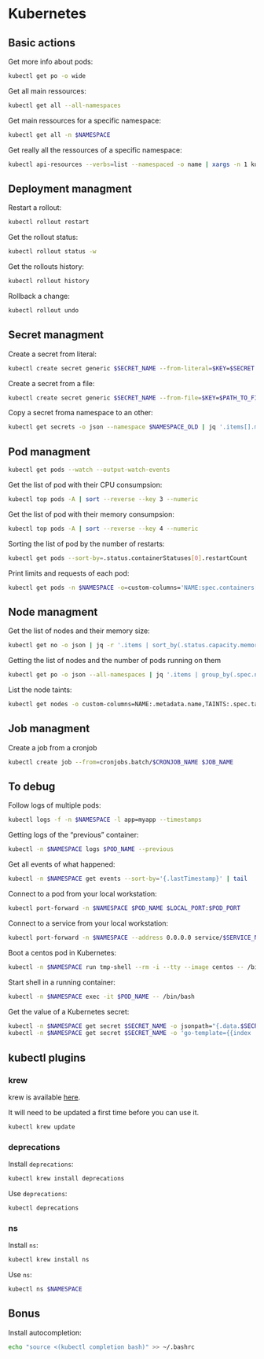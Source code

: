 # Kubernetes

## Basic actions

Get more info about pods:

```bash
kubectl get po -o wide
```

Get all main ressources:

```bash
kubectl get all --all-namespaces
```

Get main ressources for a specific namespace:

```bash
kubectl get all -n $NAMESPACE
```

Get really all the ressources of a specific namespace:

```bash
kubectl api-resources --verbs=list --namespaced -o name | xargs -n 1 kubectl get --show-kind --ignore-not-found -l app=myapp -n $NAMESPACE
```

## Deployment managment

Restart a rollout:

```bash
kubectl rollout restart
```

Get the rollout status:

```bash
kubectl rollout status -w
```

Get the rollouts history:

```bash
kubectl rollout history
```

Rollback a change:

```bash
kubectl rollout undo
```

## Secret managment

Create a secret from literal:

```bash
kubectl create secret generic $SECRET_NAME --from-literal=$KEY=$SECRET
```

Create a secret from a file:

```bash
kubectl create secret generic $SECRET_NAME --from-file=$KEY=$PATH_TO_FILE
```

Copy a secret froma namespace to an other:

```bash
kubectl get secrets -o json --namespace $NAMESPACE_OLD | jq '.items[].metadata.namespace = "$NAMESPACE_NEW"' | kubectl create-f  -
```

## Pod managment

```bash
kubectl get pods --watch --output-watch-events
```

Get the list of pod with their CPU consumpsion:

```bash
kubectl top pods -A | sort --reverse --key 3 --numeric
```

Get the list of pod with their memory consumpsion:

```bash
kubectl top pods -A | sort --reverse --key 4 --numeric
```

Sorting the list of pod by the number of restarts:

```bash
kubectl get pods --sort-by=.status.containerStatuses[0].restartCount
```

Print limits and requests of each pod:

```bash
kubectl get pods -n $NAMESPACE -o=custom-columns='NAME:spec.containers[*].name,MEMREQ:spec.containers[*].resources.requests.memory,MEMLIM:spec.containers[*].resources.limits.memory,CPUREQ:spec.containers[*].resources.requests.cpu,CPULIM:spec.containers[*].resources.limits.cpu'
```

## Node managment

Get the list of nodes and their memory size:

```bash
kubectl get no -o json | jq -r '.items | sort_by(.status.capacity.memory)[]|[.metadata.name,.status.capacity.memory]| @tsv'
```

Getting the list of nodes and the number of pods running on them

```bash
kubectl get po -o json --all-namespaces | jq '.items | group_by(.spec.nodeName) | map({"nodeName": .[0].spec.nodeName, "count": length}) | sort_by(.count)'
```

List the node taints:

```bash
kubectl get nodes -o custom-columns=NAME:.metadata.name,TAINTS:.spec.taints
```

## Job managment

Create a job from a cronjob

```bash
kubectl create job --from=cronjobs.batch/$CRONJOB_NAME $JOB_NAME 
```

## To debug

Follow logs of multiple pods:

```bash
kubectl logs -f -n $NAMESPACE -l app=myapp --timestamps
```

Getting logs of the “previous” container:

```bash
kubectl -n $NAMESPACE logs $POD_NAME --previous
```

Get all events of what happened:

```bash
kubectl -n $NAMESPACE get events --sort-by='{.lastTimestamp}' | tail
```

Connect to a pod from your local workstation:

```bash
kubectl port-forward -n $NAMESPACE $POD_NAME $LOCAL_PORT:$POD_PORT
```

Connect to a service from your local workstation:

```bash
kubectl port-forward -n $NAMESPACE --address 0.0.0.0 service/$SERVICE_NAME $LOCAL_PORT:$POD_PORT
```

Boot a centos pod in Kubernetes:

```bash
kubectl -n $NAMESPACE run tmp-shell --rm -i --tty --image centos -- /bin/bash
```

Start shell in a running container:

```bash
kubectl -n $NAMESPACE exec -it $POD_NAME -- /bin/bash
```

Get the value of a Kubernetes secret:

```bash
kubectl -n $NAMESPACE get secret $SECRET_NAME -o jsonpath="{.data.$SECRET_PATH}" | base64 --decode
kubectl -n $NAMESPACE get secret $SECRET_NAME -o 'go-template={{index .data "$SECRET_PATH"}}' | base64 --decode
```

## kubectl plugins

### krew

krew is available [here](https://krew.sigs.k8s.io/docs/user-guide/setup/install/).

It will need to be updated a first time before you can use it.

```bash
kubectl krew update
```

### deprecations

Install `deprecations`:

```bash
kubectl krew install deprecations
```

Use `deprecations`:

```bash
kubectl deprecations
```

### ns

Install `ns`:

```bash
kubectl krew install ns
```

Use `ns`:

```bash
kubectl ns $NAMESPACE
```

## Bonus

Install autocompletion:

```bash
echo "source <(kubectl completion bash)" >> ~/.bashrc
```
